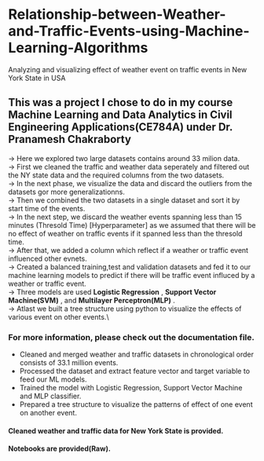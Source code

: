 # Relationship-between-Weather-and-Traffic-Events-using-Machine-Learning-Algorithms
Analyzing and visualizing effect of weather event on traffic events in New York State in USA

## This was a project I chose to do in my course Machine Learning and Data Analytics in Civil Engineering Applications(CE784A) under Dr. Pranamesh Chakraborty

-> Here we explored two large datasets contains around 33 milion data.\
-> First we cleaned the traffic and weather data seperately and filtered out
    the NY state data and the required columns from the two datasets.\
-> In the next phase, we visualize the data and discard the outliers from the datasets
   gor more generalizationns.\
-> Then we combined the two datasets in a single dataset and sort it by start time of the events.\
-> In the next step, we discard the weather events spanning less than 15 minutes (Thresold Time)
   [Hyperparameter] as we assumed that there will be no effect of weather on traffic events 
   if it spanned less than the thresold time.\
-> After that, we added a column which reflect if a weather or traffic event influenced
   other evnets.\
-> Created a balanced training,test and validation datasets and fed it to our machine learning
   models to predict if there will be traffic event influced by a weather or traffic event.\
-> Three models are used **Logistic Regression** , **Support Vector Machine(SVM)** , and
   **Multilayer Perceptron(MLP)** .\
-> Atlast we built a tree structure using python to visualize the effects of various event
   on other events.\

### For more information, please check out the documentation file.

* Cleaned and merged weather and traffic datasets in chronological order consists of 33.1 million events.
* Processed the dataset and extract feature vector and target variable to feed our ML models.
* Trained the model with Logistic Regression, Support Vector Machine and MLP classifier.
* Prepared a tree structure to visualize the patterns of effect of one event on another event.

#### Cleaned weather and traffic data for New York State is provided.
#### Notebooks are provided(Raw).
